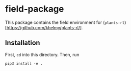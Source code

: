 # field-package

This package contains the field environment for (`plants-rl`)[https://github.com/khelmy/plants-rl/].

## Installation

First, `cd` into this directory. Then, run
```
pip3 install -e .
```
